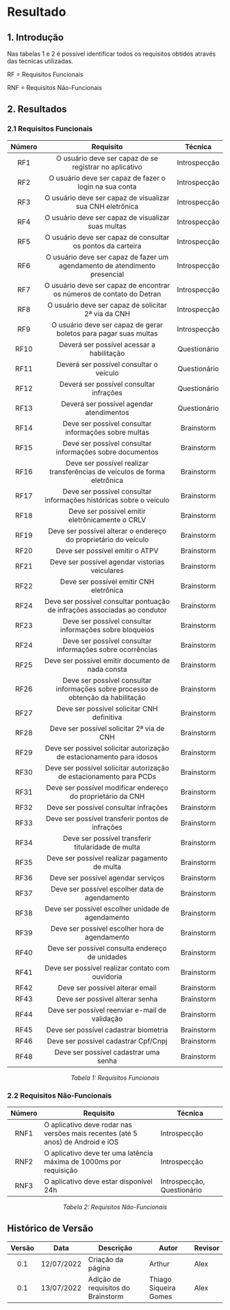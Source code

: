 # Resultado

## 1. Introdução
Nas tabelas 1 e 2 é possível identificar todos os requisitos obtidos através das tecnicas utilizadas.

RF = Requisitos Funcionais

RNF = Requisitos Não-Funcionais

## 2. Resultados

### 2.1 Requisitos Funcionais

<center>

| Número    | Requisito                                                                  | Técnica    |
| :-: |:-:|:-:|
| RF1 |O usuário deve ser capaz de se registrar no aplicativo                            |Introspecção|
| RF2 |O usuário deve ser capaz de fazer o login na sua conta                            |Introspecção|
| RF3 |O usuário deve ser capaz de visualizar sua CNH eletrônica                         |Introspecção|
| RF4 |O usuário deve ser capaz de visualizar suas multas                                |Introspecção|
| RF5 |O usuário deve ser capaz de consultar os pontos da carteira                       |Introspecção|
| RF6 |O usuário deve ser capaz de fazer um agendamento de atendimento presencial        |Introspecção|
| RF7 |O usuário deve ser capaz de encontrar os números de contato do Detran             |Introspecção|
| RF8 |O usuário deve ser capaz de solicitar 2ª via da CNH                               |Introspecção|
| RF9 |O usuário deve ser capaz de gerar boletos para pagar suas multas                  |Introspecção|
| RF10 |Deverá ser possível acessar a habilitação	                                     |Questionário|
| RF11 |Deverá ser possível consultar o veículo                                          |Questionário|
| RF12 |Deverá ser possível consultar infrações                                          |Questionário|
| RF13 |Deverá ser possível agendar atendimentos                                         |Questionário|
| RF14 |Deve ser possível consultar informações sobre multas                               |Brainstorm|
| RF15 |Deve ser possível consultar informações sobre documentos                           |Brainstorm|
| RF16 |Deve ser possível realizar transferências de veículos de forma eletrônica          |Brainstorm|
| RF17 |Deve ser possível consultar informações históricas sobre o veículo                 |Brainstorm|
| RF18 |Deve ser possível emitir eletrônicamente o CRLV                                    |Brainstorm|
| RF19 |Deve ser possível alterar o endereço do proprietário do veículo                    |Brainstorm|
| RF20 |Deve ser possível emitir o ATPV                                                    |Brainstorm|
| RF21 |Deve ser possível agendar vistorias veiculares                                     |Brainstorm|
| RF22 |Deve ser possível emitir CNH eletrônica                                            |Brainstorm|
| RF24 |Deve ser possível consultar pontuação de infrações associadas ao condutor          |Brainstorm|
| RF23 |Deve ser possível consultar informações sobre bloqueios                            |Brainstorm|
| RF24 |Deve ser possível consultar informações sobre ocorrências                          |Brainstorm|
| RF25 |Deve ser possível emitir documento de nada consta                                  |Brainstorm|
| RF26 |Deve ser possível consultar informações sobre processo de obtenção da habilitação  |Brainstorm|
| RF27 |Deve ser possível solicitar CNH definitiva                                         |Brainstorm|
| RF28 |Deve ser possível solicitar 2ª via de CNH                                          |Brainstorm|
| RF29 |Deve ser possível solicitar autorização de estacionamento para idosos              |Brainstorm|
| RF30 |Deve ser possível solicitar autorização de estacionamento para PCDs                |Brainstorm|
| RF31 |Deve ser possível modificar endereço do proprietário da CNH                        |Brainstorm|
| RF32 |Deve ser possível consultar infrações                                              |Brainstorm|
| RF33 |Deve ser possível transferir pontos de infrações                                   |Brainstorm|
| RF34 |Deve ser possível transferir titularidade de multa                                 |Brainstorm|
| RF35 |Deve ser possível realizar pagamento de multa                                      |Brainstorm|
| RF36 |Deve ser possível agendar serviços                                                 |Brainstorm|
| RF37 |Deve ser possível escolher data de agendamento                                     |Brainstorm|
| RF38 |Deve ser possível escolher unidade de agendamento                                  |Brainstorm|
| RF39 |Deve ser possível escolher hora de agendamento                                     |Brainstorm|
| RF40 |Deve ser possível consulta endereço de unidades                                    |Brainstorm|
| RF41 |Deve ser possível realizar contato com ouvidoria                                   |Brainstorm|
| RF42 |Deve ser possível alterar email                                                    |Brainstorm|
| RF43 |Deve ser possível alterar senha                                                    |Brainstorm|
| RF44 |Deve ser possível reenviar e-mail de validação                                     |Brainstorm|
| RF45 |Deve ser possível cadastrar biometria                                              |Brainstorm|
| RF46 |Deve ser possível cadastrar Cpf/Cnpj                                               |Brainstorm|
| RF48 |Deve ser possível cadastrar uma senha                                              |Brainstorm|


*Tabela 1: Requisitos Funcionais*
</center>

### 2.2 Requisitos Não-Funcionais

<center>

| Número     | Requisito   | Técnica    |
|:------------:|-----------------|------------|
|RNF1|O aplicativo deve rodar nas versões mais recentes (até 5 anos) de Android e iOS|Introspecção|
|RNF2|O aplicativo deve ter uma latência máxima de 1000ms por requisição             |Introspecção|
|RNF3|O aplicativo deve estar disponível 24h                                         |Introspecção, Questionário|

*Tabela 2: Requisitos Não-Funcionais*

</center>

## Histórico de Versão

|  Versão   | Data       | Descrição           | Autor  | Revisor|
|-----------|------------|---------------------|--------|--------|
|<center>0.1| 12/07/2022 |Criação da página    | Arthur | Alex   |
|<center>0.1| 13/07/2022 |Adição de requisitos do Brainstorm    | Thiago Siqueira Gomes | Alex   |
